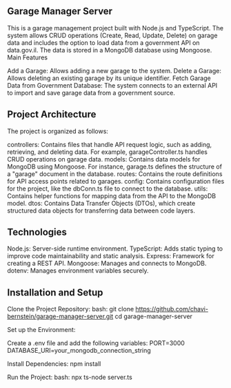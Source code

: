 ## Garage Manager Server
This is a garage management project built with Node.js and TypeScript. The system allows CRUD operations (Create, Read, Update, Delete) on garage data and includes the option to load data from a government API on data.gov.il. The data is stored in a MongoDB database using Mongoose.
Main Features

Add a Garage: Allows adding a new garage to the system.
Delete a Garage: Allows deleting an existing garage by its unique identifier.
Fetch Garage Data from Government Database: The system connects to an external API to import and save garage data from a government source.

## Project Architecture
The project is organized as follows:

controllers: Contains files that handle API request logic, such as adding, retrieving, and deleting data. For example, garageController.ts handles CRUD operations on garage data.
models: Contains data models for MongoDB using Mongoose. For instance, garage.ts defines the structure of a "garage" document in the database.
routes: Contains the route definitions for API access points related to garages.
config: Contains configuration files for the project, like the dbConn.ts file to connect to the database.
utils: Contains helper functions for mapping data from the API to the MongoDB model.
dtos: Contains Data Transfer Objects (DTOs), which create structured data objects for transferring data between code layers.

## Technologies

Node.js: Server-side runtime environment.
TypeScript: Adds static typing to improve code maintainability and static analysis.
Express: Framework for creating a REST API.
Mongoose: Manages and connects to MongoDB.
dotenv: Manages environment variables securely.

## Installation and Setup

Clone the Project Repository:
bash:
git clone https://github.com/chavi-bernstein/garage-manager-server.git
cd garage-manager-server

Set up the Environment:

Create a .env file and add the following variables:
PORT=3000
DATABASE_URI=your_mongodb_connection_string



Install Dependencies:
npm install

Run the Project:
bash:
npx ts-node server.ts
